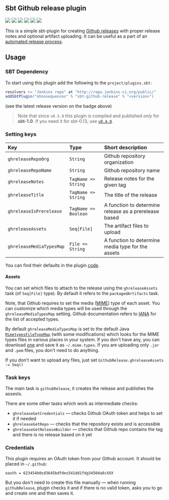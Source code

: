 ## Sbt Github release plugin

[![](https://travis-ci.org/ohnosequences/sbt-github-release.svg?branch=master)](https://travis-ci.org/ohnosequences/sbt-github-release)
[![](https://img.shields.io/codacy/811d530bf7d548ed8bcbb506f7490bef.svg)](https://www.codacy.com/app/ohnosequences/sbt-github-release)
[![](http://img.shields.io/bintray/v/ohnosequences/sbt-plugins/sbt-github-release.svg)](https://bintray.com/ohnosequences/sbt-plugins/sbt-github-release/_latestVersion)
[![](http://img.shields.io/github/release/ohnosequences/sbt-github-release/all.svg)](https://github.com/ohnosequences/sbt-github-release/releases/latest)
[![](https://img.shields.io/badge/license-AGPLv3-blue.svg)](https://tldrlegal.com/license/gnu-affero-general-public-license-v3-%28agpl-3.0%29)
[![](https://img.shields.io/badge/contact-gitter_chat-dd1054.svg)](https://gitter.im/ohnosequences/sbt-github-release)

This is a simple sbt-plugin for creating [Github releases](https://github.com/blog/1547-release-your-software) with proper release notes and optional artifact uploading. It can be useful as a part of an [automated release process](https://github.com/ohnosequences/nice-sbt-settings).


## Usage

### SBT Dependency

To start using this plugin add the following to the `project/plugins.sbt`:

```scala
resolvers += "Jenkins repo" at "http://repo.jenkins-ci.org/public/"
addSbtPlugin("ohnosequences" % "sbt-github-release" % "<version>")
```

(see the latest release version on the badge above)

> Note that since `v0.5.0` this plugin is compiled and published _only_ for **sbt-1.0**. If you need it for sbt-0.13, use [`v0.4.0`](https://github.com/ohnosequences/sbt-github-release/tree/v0.4.0).


### Setting keys

| Key                      | Type                 | Short description                                     |
|:-------------------------|:---------------------|:------------------------------------------------------|
| `ghreleaseRepoOrg`       | `String`             | Github repository organization                        |
| `ghreleaseRepoName`      | `String`             | Github repository name                                |
| `ghreleaseNotes`         | `TagName => String`  | Release notes for the given tag                       |
| `ghreleaseTitle`         | `TagName => String`  | The title of the release                              |
| `ghreleaseIsPrerelease`  | `TagName => Boolean` | A function to determine release as a prerelease based |
| `ghreleaseAssets`        | `Seq[File]`          | The artifact files to upload                          |
| `ghreleaseMediaTypesMap` | `File => String`     | A function to determine media type for the assets     |


You can find their defaults in the plugin [code](src/main/scala/SbtGithubReleasePlugin.scala).


#### Assets

You can set which files to attach to the release using the `ghreleaseAssets` task (of `Seq[File]` type). By default it refers to the `packagedArtifacts` task.

Note, that Github requires to set the media ([MIME](https://en.wikipedia.org/wiki/Media_type)) type of each asset. You can customize which media types will be used through the `ghreleaseMediaTypesMap` setting. Github documentation refers to [IANA](https://www.iana.org/assignments/media-types/media-types.xhtml) for the list of accepted types.

By default `ghreleaseMediaTypesMap` is set to the default Java [`MimetypesFileTypeMap`](https://docs.oracle.com/javase/8/docs/api/javax/activation/MimetypesFileTypeMap.html) (with some modifications) which looks for the MIME types files in various places in your system. If you don't have any, you can download [one](http://svn.apache.org/viewvc/httpd/httpd/trunk/docs/conf/mime.types?view=co) and save it as `~/.mime.types`. If you are uploading only `.jar` and `.pom` files, you don't need to do anything.

If you don't want to upload any files, just set `GithubRelease.ghreleaseAssets := Seq()`


### Task keys

The main task is `githubRelease`, it creates the release and publishes the assests.

There are some other tasks which work as intermediate checks:

* `ghreleaseGetCredentials` — checks Github OAuth token and helps to set it if needed
* `ghreleaseGetRepo` — checks that the repository exists and is accessible
* `ghreleaseGetReleaseBuilder` — checks that Github repo contains the tag and there is no release based on it yet


### Credentials

This plugin requires an OAuth token from your Github account. It should be placed in `~/.github`:

```
oauth = 623454b0sd3645bdfdes541dd1fdg34504a8cXXX
```

But you don't need to create this file manually — when running `githubRelease`, plugin checks it and if there is no valid token, asks you to go and create one and then saves it.
